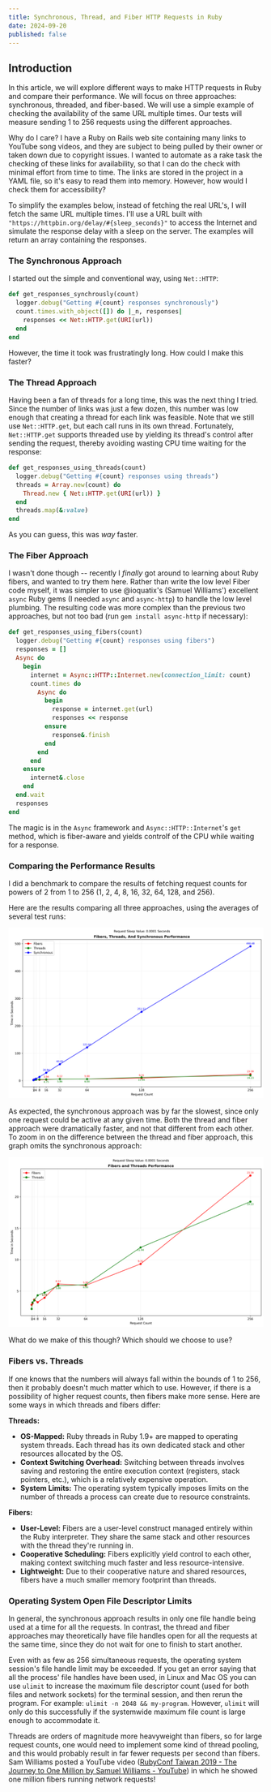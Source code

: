 ```yaml
---
title: Synchronous, Thread, and Fiber HTTP Requests in Ruby
date: 2024-09-20
published: false
---
```


## Introduction

In this article, we will explore different ways to make HTTP requests in Ruby and compare their performance. We will focus on three approaches: synchronous, threaded, and fiber-based. We will use a simple example of checking the availability of the same URL multiple times. Our tests will measure sending 1 to 256 requests using the different approaches.

Why do I care? I have a Ruby on Rails web site containing many links to YouTube song videos, and they are subject to being pulled by their owner or taken down due to copyright issues. I wanted to automate as a rake task the checking of these links for availability, so that I can do the check with minimal effort from time to time. The links are stored in the project in a YAML file, so it's easy to read them into memory. However, how would I check them for accessibility?

To simplify the examples below, instead of fetching the real URL's, I will fetch the same URL multiple times. I'll use a URL built with `"https://httpbin.org/delay/#{sleep_seconds}"` to access the Internet and simulate the response delay with a sleep on the server. The examples will return an array containing the responses.

### The Synchronous Approach

I started out the simple and conventional way, using `Net::HTTP`:

```ruby
def get_responses_synchrously(count)
  logger.debug("Getting #{count} responses synchronously")
  count.times.with_object([]) do |_n, responses|
    responses << Net::HTTP.get(URI(url))
  end
end
```

However, the time it took was frustratingly long. How could I make this faster?

### The Thread Approach

Having been a fan of threads for a long time, this was the next thing I tried. Since the number of links was just a few dozen, this number was low enough that creating a thread for each link was feasible. Note that we still use `Net::HTTP.get`, but each call runs in its own thread. Fortunately, `Net::HTTP.get` supports threaded use by yielding its thread's control after sending the request, thereby avoiding wasting CPU time waiting for the response:

```ruby
def get_responses_using_threads(count)
  logger.debug("Getting #{count} responses using threads")
  threads = Array.new(count) do
    Thread.new { Net::HTTP.get(URI(url)) }
  end
  threads.map(&:value)
end
```

As you can guess, this was *way* faster.

### The Fiber Approach

I wasn't done though -- recently I _finally_ got around to learning about Ruby fibers, and wanted to try them here. Rather than write the low level Fiber code myself, it was simpler to use @ioquatix's (Samuel Williams') excellent `async` Ruby gems (I needed `async` and `async-http`) to handle the low level plumbing. The resulting code was more complex than the previous two approaches, but not too bad (run `gem install async-http` if necessary):

```ruby
def get_responses_using_fibers(count)
  logger.debug("Getting #{count} responses using fibers")
  responses = []
  Async do
    begin
      internet = Async::HTTP::Internet.new(connection_limit: count)
      count.times do
        Async do
          begin
            response = internet.get(url)
            responses << response
          ensure
            response&.finish
          end
        end
      end
    ensure
      internet&.close
    end
  end.wait
  responses
end
```

The magic is in the `Async` framework and `Async::HTTP::Internet`'s `get` method, which is fiber-aware and yields controlf of the CPU while waiting for a response.

### Comparing the Performance Results

I did a benchmark to compare the results of fetching request counts for powers of 2 from 1 to 256 (1, 2, 4, 8, 16, 32, 64, 128, and 256).

Here are the results comparing all three approaches, using the averages of several test runs:

![Synchronous, Threaded, and Fiber-based](/assets/requests-article-fibers-threads-synchronous-graph.png)

As expected, the synchronous approach was by far the slowest, since only one request could be active at any given time. Both the thread and fiber approach were dramatically faster, and not that different from each other. To zoom in on the difference between the thread and fiber approach, this graph omits the synchronous approach:

![Threaded and Fiber-based](/assets/requests-article-fibers-threads-graph.png)

 What do we make of this though? Which should we choose to use?

### Fibers vs. Threads

If one knows that the numbers will always fall within the bounds of 1 to 256, then it probably doesn't much matter which to use. However, if there is a possibility of higher request counts, then fibers make more sense. Here are some ways in which threads and fibers differ:

**Threads:**

- **OS-Mapped:** Ruby threads in Ruby 1.9+ are mapped to operating system threads. Each thread has its own dedicated stack and other resources allocated by the OS.
- **Context Switching Overhead:** Switching between threads involves saving and restoring the entire execution context (registers, stack pointers, etc.), which is a relatively expensive operation.
- **System Limits:** The operating system typically imposes limits on the number of threads a process can create due to resource constraints.

**Fibers:**

- **User-Level:** Fibers are a user-level construct managed entirely within the Ruby interpreter. They share the same stack and other resources with the thread they're running in.
- **Cooperative Scheduling:** Fibers explicitly yield control to each other, making context switching much faster and less resource-intensive.
- **Lightweight:** Due to their cooperative nature and shared resources, fibers have a much smaller memory footprint than threads.

### Operating System Open File Descriptor Limits

In general, the synchronous approach results in only one file handle being used at a time for all the requests. In contrast, the thread and fiber approaches may theoretically have file handles open for all the requests at the same time, since they do not wait for one to finish to start another.

Even with as few as 256 simultaneous requests, the operating system session's file handle limit may be exceeded. If you get an error saying that all the process' file handles have been used, in Linux and Mac OS you can use `ulimit` to increase the maximum file descriptor count (used for both files and network sockets) for the terminal session, and then rerun the program. For example: `ulimit -n 2048 && my-program`. However, `ulimit` will only do this successfully if the systemwide maximum file count is large enough to accommodate it.

Threads are orders of magnitude more heavyweight than fibers, so for large request counts, one would need to implement some kind of thread pooling, and this would probably result in far fewer requests per second than fibers. Sam Williams posted a YouTube video ([RubyConf Taiwan 2019 - The Journey to One Million by Samuel Williams - YouTube](https://www.youtube.com/watch?v=Dtn9Uudw4Mo)) in which he showed one million fibers running network requests!
